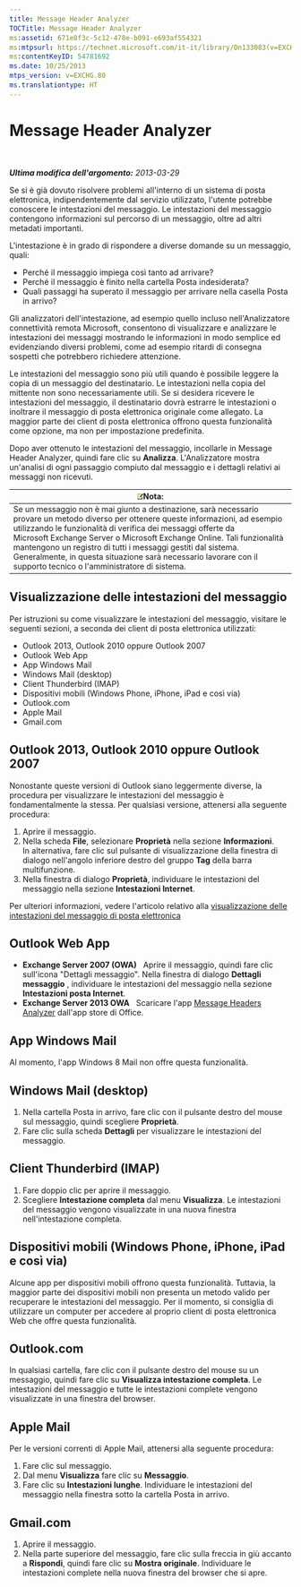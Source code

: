 ```yaml
---
title: Message Header Analyzer
TOCTitle: Message Header Analyzer
ms:assetid: 671e8f3c-5c12-478e-b091-e693af554321
ms:mtpsurl: https://technet.microsoft.com/it-it/library/Dn133083(v=EXCHG.80)
ms:contentKeyID: 54781692
ms.date: 10/25/2013
mtps_version: v=EXCHG.80
ms.translationtype: HT
---
```


# Message Header Analyzer

 

***Ultima modifica dell'argomento:** 2013-03-29*

Se si è già dovuto risolvere problemi all'interno di un sistema di posta elettronica, indipendentemente dal servizio utilizzato, l'utente potrebbe conoscere le intestazioni del messaggio. Le intestazioni del messaggio contengono informazioni sul percorso di un messaggio, oltre ad altri metadati importanti.

L'intestazione è in grado di rispondere a diverse domande su un messaggio, quali:

  - Perché il messaggio impiega così tanto ad arrivare?  
  - Perché il messaggio è finito nella cartella Posta indesiderata?  
  - Quali passaggi ha superato il messaggio per arrivare nella casella Posta in arrivo?  

Gli analizzatori dell'intestazione, ad esempio quello incluso nell'Analizzatore connettività remota Microsoft, consentono di visualizzare e analizzare le intestazioni dei messaggi mostrando le informazioni in modo semplice ed evidenziando diversi problemi, come ad esempio ritardi di consegna sospetti che potrebbero richiedere attenzione.

Le intestazioni del messaggio sono più utili quando è possibile leggere la copia di un messaggio del destinatario. Le intestazioni nella copia del mittente non sono necessariamente utili. Se si desidera ricevere le intestazioni del messaggio, il destinatario dovrà estrarre le intestazioni o inoltrare il messaggio di posta elettronica originale come allegato. La maggior parte dei client di posta elettronica offrono questa funzionalità come opzione, ma non per impostazione predefinita.

Dopo aver ottenuto le intestazioni del messaggio, incollarle in Message Header Analyzer, quindi fare clic su **Analizza**. L'Analizzatore mostra un'analisi di ogni passaggio compiuto dal messaggio e i dettagli relativi ai messaggi non ricevuti.

<table>
<thead>
<tr class="header">
<th><img src="images/Dd439361.note(EXCHG.80).gif" title="note" alt="note" />Nota:</th>
</tr>
</thead>
<tbody>
<tr class="odd">
<td>Se un messaggio non è mai giunto a destinazione, sarà necessario provare un metodo diverso per ottenere queste informazioni, ad esempio utilizzando le funzionalità di verifica dei messaggi offerte da Microsoft Exchange Server o Microsoft Exchange Online. Tali funzionalità mantengono un registro di tutti i messaggi gestiti dal sistema. Generalmente, in questa situazione sarà necessario lavorare con il supporto tecnico o l'amministratore di sistema.</td>
</tr>
</tbody>
</table>

## Visualizzazione delle intestazioni del messaggio

Per istruzioni su come visualizzare le intestazioni del messaggio, visitare le seguenti sezioni, a seconda dei client di posta elettronica utilizzati:

  - Outlook 2013, Outlook 2010 oppure Outlook 2007  
  - Outlook Web App  
  - App Windows Mail  
  - Windows Mail (desktop)  
  - Client Thunderbird (IMAP)  
  - Dispositivi mobili (Windows Phone, iPhone, iPad e così via)  
  - Outlook.com  
  - Apple Mail  
  - Gmail.com  

## Outlook 2013, Outlook 2010 oppure Outlook 2007

Nonostante queste versioni di Outlook siano leggermente diverse, la procedura per visualizzare le intestazioni del messaggio è fondamentalmente la stessa. Per qualsiasi versione, attenersi alla seguente procedura:

1.  Aprire il messaggio.  
2.  Nella scheda **File**, selezionare **Proprietà** nella sezione **Informazioni**.  
    In alternativa, fare clic sul pulsante di visualizzazione della finestra di dialogo nell'angolo inferiore destro del gruppo **Tag** della barra multifunzione.  
3.  Nella finestra di dialogo **Proprietà**, individuare le intestazioni del messaggio nella sezione **Intestazioni Internet**.  

Per ulteriori informazioni, vedere l'articolo relativo alla [visualizzazione delle intestazioni del messaggio di posta elettronica](http://office.microsoft.com/it-it/outlook-help/view-e-mail-message-headers-ha001230300.aspx)

## Outlook Web App

  - **Exchange Server 2007 (OWA)**   Aprire il messaggio, quindi fare clic sull'icona "Dettagli messaggio". Nella finestra di dialogo **Dettagli messaggio** , individuare le intestazioni del messaggio nella sezione **Intestazioni posta Internet**.  
  - **Exchange Server 2013 OWA**   Scaricare l'app [Message Headers Analyzer](http://office.microsoft.com/en-us/store/message-header-analyzer-wa104005406.aspx?queryid=69795c55-fbb0-4a0d-8ec3-d779b421a7ea%26css=headers%26ctt=1) dall'app store di Office.  

## App Windows Mail

Al momento, l'app Windows 8 Mail non offre questa funzionalità.

## Windows Mail (desktop)

1.  Nella cartella Posta in arrivo, fare clic con il pulsante destro del mouse sul messaggio, quindi scegliere **Proprietà**.  
2.  Fare clic sulla scheda **Dettagli** per visualizzare le intestazioni del messaggio.  

## Client Thunderbird (IMAP)

1.  Fare doppio clic per aprire il messaggio.  
2.  Scegliere **Intestazione completa** dal menu **Visualizza**. Le intestazioni del messaggio vengono visualizzate in una nuova finestra nell'intestazione completa.  

## Dispositivi mobili (Windows Phone, iPhone, iPad e così via)

Alcune app per dispositivi mobili offrono questa funzionalità. Tuttavia, la maggior parte dei dispositivi mobili non presenta un metodo valido per recuperare le intestazioni del messaggio. Per il momento, si consiglia di utilizzare un computer per accedere al proprio client di posta elettronica Web che offre questa funzionalità.

## Outlook.com

In qualsiasi cartella, fare clic con il pulsante destro del mouse su un messaggio, quindi fare clic su **Visualizza intestazione completa**. Le intestazioni del messaggio e tutte le intestazioni complete vengono visualizzate in una finestra del browser.

## Apple Mail

Per le versioni correnti di Apple Mail, attenersi alla seguente procedura:

1.  Fare clic sul messaggio.  
2.  Dal menu **Visualizza** fare clic su **Messaggio**.  
3.  Fare clic su **Intestazioni lunghe**. Individuare le intestazioni del messaggio nella finestra sotto la cartella Posta in arrivo.  

## Gmail.com

1.  Aprire il messaggio.  
2.  Nella parte superiore del messaggio, fare clic sulla freccia in giù accanto a **Rispondi**, quindi fare clic su **Mostra originale**. Individuare le intestazioni complete nella nuova finestra del browser che si apre.

